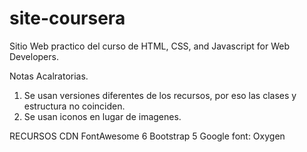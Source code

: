# site-coursera

Sitio Web practico del curso de HTML, CSS, and Javascript for Web Developers.

Notas Acalratorias.
1. Se usan versiones diferentes de los recursos, por eso las clases y estructura no coinciden.
2. Se usan iconos en lugar de imagenes. 


RECURSOS
CDN FontAwesome 6
    Bootstrap 5
    Google font: Oxygen